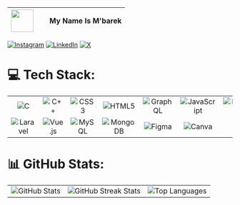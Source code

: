 | <img src="https://media.giphy.com/media/MPxg9U887PS0B8XT4J/giphy.gif" width="50px" height="50px" style="margin-right: 20px;"> | My Name Is M'barek |
| :---------------------------------------------------------------------------------------------------------------------------: | :-----------------: |


[![Instagram](https://img.shields.io/badge/Instagram-%23E4405F.svg?logo=Instagram&logoColor=white)](https://instagram.com/https://www.instagram.com/m.elaadraoui/) [![LinkedIn](https://img.shields.io/badge/LinkedIn-%230077B5.svg?logo=linkedin&logoColor=white)](https://linkedin.com/in/https://www.linkedin.com/in/mbarek-elaadraoui/) [![X](https://img.shields.io/badge/X-black.svg?logo=X&logoColor=white)](https://x.com/https://x.com/m_eladraoui) 

# 💻 Tech Stack:

<table style="width:100%">
  <tr>
    <td align="center"><img src="https://img.shields.io/badge/c-%2300599C.svg?style=for-the-badge&logo=c&logoColor=white" alt="C"></td>
    <td align="center"><img src="https://img.shields.io/badge/c++-%2300599C.svg?style=for-the-badge&logo=c%2B%2B&logoColor=white" alt="C++"></td>
    <td align="center"><img src="https://img.shields.io/badge/css3-%231572B6.svg?style=for-the-badge&logo=css3&logoColor=white" alt="CSS3"></td>
    <td align="center"><img src="https://img.shields.io/badge/html5-%23E34F26.svg?style=for-the-badge&logo=html5&logoColor=white" alt="HTML5"></td>
    <td align="center"><img src="https://img.shields.io/badge/-GraphQL-E10098?style=for-the-badge&logo=graphql&logoColor=white" alt="GraphQL"></td>
    <td align="center"><img src="https://img.shields.io/badge/javascript-%23323330.svg?style=for-the-badge&logo=javascript&logoColor=%23F7DF1E" alt="JavaScript"></td>
    <td align="center"><img src="https://img.shields.io/badge/markdown-%23000000.svg?style=for-the-badge&logo=markdown&logoColor=white" alt="Markdown"></td>
    <td align="center"><img src="https://img.shields.io/badge/php-%23777BB4.svg?style=for-the-badge&logo=php&logoColor=white" alt="PHP"></td>
    <td align="center"><img src="https://img.shields.io/badge/yaml-%23ffffff.svg?style=for-the-badge&logo=yaml&logoColor=151515" alt="YAML"></td>
    <td align="center"><img src="https://img.shields.io/badge/AWS-%23FF9900.svg?style=for-the-badge&logo=amazon-aws&logoColor=white" alt="AWS"></td>
    <td align="center"><img src="https://img.shields.io/badge/JWT-black?style=for-the-badge&logo=JSON%20web%20tokens" alt="JWT"></td>
  </tr>
  <tr>
    <td align="center"><img src="https://img.shields.io/badge/laravel-%23FF2D20.svg?style=for-the-badge&logo=laravel&logoColor=white" alt="Laravel"></td>
    <td align="center"><img src="https://img.shields.io/badge/vue.js-%2335495e.svg?style=for-the-badge&logo=vuedotjs&logoColor=%234FC08D" alt="Vue.js"></td>
    <td align="center"><img src="https://img.shields.io/badge/mysql-4479A1.svg?style=for-the-badge&logo=mysql&logoColor=white" alt="MySQL"></td>
    <td align="center"><img src="https://img.shields.io/badge/MongoDB-%234ea94b.svg?style=for-the-badge&logo=mongodb&logoColor=white" alt="MongoDB"></td>
    <td align="center"><img src="https://img.shields.io/badge/figma-%23F24E1E.svg?style=for-the-badge&logo=figma&logoColor=white" alt="Figma"></td>
    <td align="center"><img src="https://img.shields.io/badge/Canva-%2300C4CC.svg?style=for-the-badge&logo=Canva&logoColor=white" alt="Canva"></td>
    <td align="center"><img src="https://img.shields.io/badge/git-%23F05033.svg?style=for-the-badge&logo=git&logoColor=white" alt="Git"></td>
    <td align="center"><img src="https://img.shields.io/badge/github-%23121011.svg?style=for-the-badge&logo=github&logoColor=white" alt="GitHub"></td>
    <td align="center"><img src="https://img.shields.io/badge/docker-%230db7ed.svg?style=for-the-badge&logo=docker&logoColor=white" alt="Docker"></td>
    <td align="center"><img src="https://img.shields.io/badge/Postman-FF6C37?style=for-the-badge&logo=postman&logoColor=white" alt="Postman"></td>
    <td align="center"><img src="https://img.shields.io/badge/Symfony-black?style=for-the-badge&logo=symfony&logoColor=white" alt="Symfony"></td>
  </tr>
</table>




# 📊 GitHub Stats:

<table>
  <tr>
    <td>
      <img src="https://github-readme-stats.vercel.app/api?username=MBAREK0&theme=dark&hide_border=false&include_all_commits=false&count_private=false" alt="GitHub Stats" />
    </td>
    <td>
      <img src="https://github-readme-streak-stats.herokuapp.com/?user=MBAREK0&theme=dark&hide_border=false" alt="GitHub Streak Stats" />
    </td>
    <td>
      <img src="https://github-readme-stats.vercel.app/api/top-langs/?username=MBAREK0&theme=dark&hide_border=false&include_all_commits=false&count_private=false&layout=compact" alt="Top Languages" />
    </td>
  </tr>
</table>

